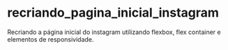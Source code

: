 # recriando_pagina_inicial_instagram
Recriando a página inicial do instagram utilizando flexbox, flex container e elementos de responsividade.
